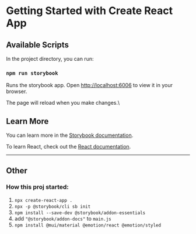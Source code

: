 # Getting Started with Create React App

## Available Scripts

In the project directory, you can run:

### `npm run storybook`

Runs the storybook app.
Open [http://localhost:6006](http://localhost:6006) to view it in your browser.

The page will reload when you make changes.\

## Learn More

You can learn more in the [Storybook documentation](https://storybook.js.org/docs/react/get-started/introduction).

To learn React, check out the [React documentation](https://reactjs.org/).

---

## Other

### How this proj started:
1. `npx create-react-app .`
2. `npx -p @storybook/cli sb init`
3. `npm install --save-dev @storybook/addon-essentials`
4. add `"@storybook/addon-docs"` to `main.js`
5. `npm install @mui/material @emotion/react @emotion/styled`


